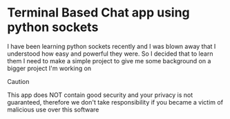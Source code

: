# Terminal Based Chat app using python sockets 

I have been learning python sockets recently and I was blown away that I understood how easy and powerful they were. 
So I decided that to learn them I need to make a simple project to give me some background on a bigger project I'm working on

> [!CAUTION]
> This app does NOT contain good security and your privacy is not guaranteed, therefore we don't take responsibility if you became a victim of malicious use over this software